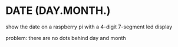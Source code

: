 # DATE (DAY.MONTH.)
show the date on a raspberry pi with a 4-digit 7-segment led display

problem: there are no dots behind day and month
